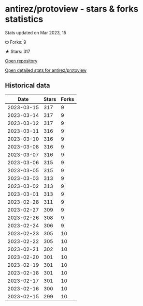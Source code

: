 # antirez/protoview - stars & forks statistics

Stats updated on Mar 2023, 15

☋ Forks: 9

★ Stars: 317

[Open repository](https://github.com/antirez/protoview)

[Open detailed stats for antirez/protoview](https://reviewgithub.com/rep/antirez/protoview)

## Historical data
| Date | Stars | Forks |
|------|-------|-------|
| 2023-03-15 | 317 | 9 | 
| 2023-03-14 | 317 | 9 | 
| 2023-03-12 | 317 | 9 | 
| 2023-03-11 | 316 | 9 | 
| 2023-03-10 | 316 | 9 | 
| 2023-03-08 | 316 | 9 | 
| 2023-03-07 | 316 | 9 | 
| 2023-03-06 | 315 | 9 | 
| 2023-03-05 | 315 | 9 | 
| 2023-03-03 | 313 | 9 | 
| 2023-03-02 | 313 | 9 | 
| 2023-03-01 | 313 | 9 | 
| 2023-02-28 | 311 | 9 | 
| 2023-02-27 | 309 | 9 | 
| 2023-02-26 | 308 | 9 | 
| 2023-02-24 | 306 | 9 | 
| 2023-02-23 | 305 | 10 | 
| 2023-02-22 | 305 | 10 | 
| 2023-02-21 | 302 | 10 | 
| 2023-02-20 | 301 | 10 | 
| 2023-02-19 | 301 | 10 | 
| 2023-02-18 | 301 | 10 | 
| 2023-02-17 | 301 | 10 | 
| 2023-02-16 | 300 | 10 | 
| 2023-02-15 | 299 | 10 | 

